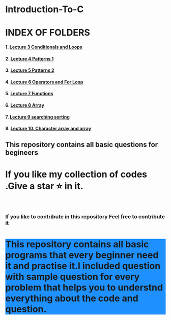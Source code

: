 # Introduction-To-C

# INDEX OF FOLDERS
#### 1. <a href="https://github.com/ravikr126/Introduction-to-CPP/tree/main/Lecture%203%20Conditionals%20and%20Loops">Lecture 3 Conditionals and Loops</a>
#### 2. <a href="https://github.com/ravikr126/Introduction-to-CPP/tree/main/Lecture%204%20Patterns%201">Lecture 4 Patterns 1</a>
#### 3. <a href="https://github.com/ravikr126/Introduction-to-CPP/tree/main/Lecture%205.%20Patterns%202">Lecture 5 Patterns 2</a>
#### 4. <a href="https://github.com/ravikr126/Introduction-to-CPP/tree/main/Lecture%206%20Operators%20and%20For%20Loop">Lecture 6 Operators and For Loop</a>
#### 5. <a href="https://github.com/ravikr126/Introduction-to-CPP/tree/main/Lecture%207%20Functions">Lecture 7 Functions</a>
#### 6. <a href="https://github.com/ravikr126/Introduction-to-CPP/tree/main/Lecture%208%20Arrays">Lecture 8 Array</a>
#### 7. <a href="https://github.com/ravikr126/Introduction-to-CPP/tree/main/Lecture%209%20searching%20sorting">Lecture 9 searching sorting</a>
#### 8. <a href="https://github.com/ravikr126/Introduction-to-CPP/tree/main/Lecture%2010%20Character%20Arrays%20and%202D%20Arrays">Lecture 10. Character array and array</a>
<h2>This repository contains all basic questions for begineers</h2>
<h1 color="blue">If you like my collection of codes .Give a star ⭐ in it.</h1>
<br>
<div><p><h3>If you like to contribute in this repository Feel free to contribute it</h3></p></div>


<div>
  <p><h1 style="background-color:DodgerBlue;">This repository contains <strong>all basic programs</strong> that every beginner need it and practise it.I included question with sample question for every problem that helps you to understnd everything about the code and question.</h2></p>
  </div>
